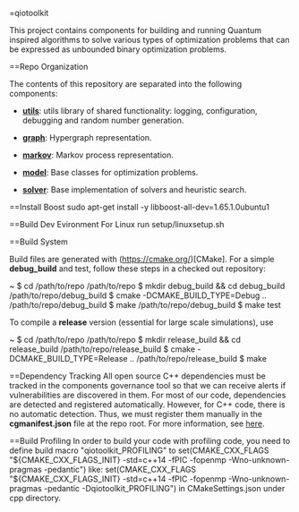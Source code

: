 =qiotoolkit

This project contains components for building and running Quantum inspired algorithms to solve various types of optimization problems that can be expressed as unbounded binary optimization problems.  

==Repo Organization

The contents of this repository are separated into the following components:

* **[utils](utils/README.md)**: utils library of shared functionality:
  logging, configuration, debugging and random number generation.

* **[graph](graph/README.md)**: Hypergraph representation.

* **[markov](markov/README.md)**: Markov process representation.

* **[model](model/README.md)**: Base classes for optimization problems.

* **[solver](solver/README.md)**: Base implementation of solvers and
  heuristic search.

==Install Boost
sudo apt-get install -y libboost-all-dev=1.65.1.0ubuntu1

==Build Dev Evironment
For Linux
	run setup/linuxsetup.sh

==Build System

Build files are generated with (https://cmake.org/)[CMake]. For a simple
**debug_build** and test, follow these steps in a checked out repository:

  ~ $ cd /path/to/repo
  /path/to/repo $ mkdir debug_build && cd debug_build
  /path/to/repo/debug_build $ cmake -DCMAKE_BUILD_TYPE=Debug ..
  /path/to/repo/debug_build $ make
  /path/to/repo/debug_build $ make test

To compile a **release** version (essential for large scale simulations), use

  ~ $ cd /path/to/repo
  /path/to/repo $ mkdir release_build && cd release_build
  /path/to/repo/release_build $ cmake -DCMAKE_BUILD_TYPE=Release ..
  /path/to/repo/release_build $ make

==Dependency Tracking
All open source C++ dependencies must be tracked in the components governance tool so that we can receive alerts if vulnerabilities are discovered in them. For most of our code, dependencies are detected and registered automatically. However, for C++ code, there is no automatic detection. Thus, we must register them manually in the **cgmanifest.json** file at the repo root. For more information, see [here](https://docs.opensource.microsoft.com/tools/cg/cgmanifest.html).

==Build Profiling
In order to build your code with profiling code, you need to define build macro "qiotoolkit_PROFILING" to
set(CMAKE_CXX_FLAGS "${CMAKE_CXX_FLAGS_INIT} -std=c++14 -fPIC -fopenmp -Wno-unknown-pragmas -pedantic")
like:
set(CMAKE_CXX_FLAGS "${CMAKE_CXX_FLAGS_INIT} -std=c++14 -fPIC -fopenmp -Wno-unknown-pragmas -pedantic -Dqiotoolkit_PROFILING")
in CMakeSettings.json under cpp directory.


